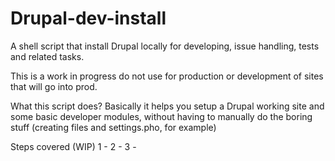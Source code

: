 # Drupal-dev-install
A shell script that install Drupal locally for developing, issue handling, tests and related tasks.

This is a work in progress do not use for production or development of sites that will go into prod.

What this script does?
Basically it helps you setup a Drupal working site and some basic developer modules, without having to manually do the boring stuff (creating files and settings.pho, for example)

Steps covered (WIP)
1 - 
2 - 
3 - 

